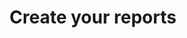 ---
lang: en
title: Create your reports
image: ../../static/images/cards/icon-create-contract.png
imageAlt: Test
description: Gagnez du temps, Kidola complète vos différents rapports trimestriels, mensuels, jounarliers ... Tout est prêt pour vous, du rapport de présence à votre carnet d’adresse.
---